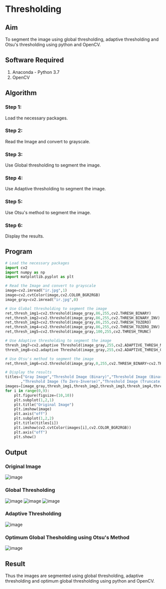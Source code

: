 # Thresholding
## Aim
To segment the image using global thresholding, adaptive thresholding and Otsu's thresholding using python and OpenCV.

## Software Required
1. Anaconda - Python 3.7
2. OpenCV

## Algorithm
### Step 1:
Load the necessary packages.

### Step 2:
Read the Image and convert to grayscale.

### Step 3:
Use Global thresholding to segment the image.

### Step 4:
Use Adaptive thresholding to segment the image.

### Step 5:
Use Otsu's method to segment the image.

### Step 6:
Display the results.

## Program

```python
# Load the necessary packages
import cv2
import numpy as np
import matplotlib.pyplot as plt

# Read the Image and convert to grayscale
image=cv2.imread("ir.jpg",1)
image=cv2.cvtColor(image,cv2.COLOR_BGR2RGB)
image_gray=cv2.imread("ir.jpg",0)

# Use Global thresholding to segment the image
ret,thresh_img1=cv2.threshold(image_gray,86,255,cv2.THRESH_BINARY)
ret,thresh_img2=cv2.threshold(image_gray,86,255,cv2.THRESH_BINARY_INV)
ret,thresh_img3=cv2.threshold(image_gray,86,255,cv2.THRESH_TOZERO)
ret,thresh_img4=cv2.threshold(image_gray,86,255,cv2.THRESH_TOZERO_INV)
ret,thresh_img5=cv2.threshold(image_gray,100,255,cv2.THRESH_TRUNC)

# Use Adaptive thresholding to segment the image
thresh_img7=cv2.adaptive Threshold(image_gray,255,cv2.ADAPTIVE_THRESH_MEAN_C,cv2.THRESH_BINARY,11,2)
thresh_img8=cv2.adaptive Threshold(image_gray,255,cv2.ADAPTIVE_THRESH_GAUSSIAN_C,cv2.THRESH_BINARY,11,2)

# Use Otsu's method to segment the image 
ret,thresh_img6=cv2.threshold(image_gray,0,255,cv2.THRESH_BINARY+cv2.THRESH_OTSU)

# Display the results
titles=["Gray Image","Threshold Image (Binary)","Threshold Image (Binary Inverse)","Threshold Image (To Zero)"
       ,"Threshold Image (To Zero-Inverse)","Threshold Image (Truncate)","Otsu","Adaptive Threshold (Mean)","Adaptive Threshold (Gaussian)"]
images=[image_gray,thresh_img1,thresh_img2,thresh_img3,thresh_img4,thresh_img5,thresh_img6,thresh_img7,thresh_img8]
for i in range(0,9):
    plt.figure(figsize=(10,10))
    plt.subplot(1,2,1)
    plt.title("Original Image")
    plt.imshow(image)
    plt.axis("off")
    plt.subplot(1,2,2)
    plt.title(titles[i])
    plt.imshow(cv2.cvtColor(images[i],cv2.COLOR_BGR2RGB))
    plt.axis("off")
    plt.show()
```
## Output

### Original Image
![image](https://user-images.githubusercontent.com/75236145/169645362-458d07ed-94c2-434f-9d48-113cb8cc89ac.png)



### Global Thresholding
![image](https://user-images.githubusercontent.com/75236145/169645457-edd39235-ee01-4c68-8bd7-867260acf6ac.png)
![image](https://user-images.githubusercontent.com/75236145/169645484-6d4e7ce7-60f0-4789-891f-49d2e9c818f1.png)
![image](https://user-images.githubusercontent.com/75236145/169645499-605b7341-57ca-47dd-b805-aadaa5cb9437.png)

### Adaptive Thresholding
![image](https://user-images.githubusercontent.com/75236145/169645403-9a190360-ac57-4c85-a2a3-66fd61a84452.png)


### Optimum Global Thesholding using Otsu's Method
![image](https://user-images.githubusercontent.com/75236145/169645425-43f53f5f-0fad-4668-b8c7-153b8330d4b8.png)



## Result
Thus the images are segmented using global thresholding, adaptive thresholding and optimum global thresholding using python and OpenCV.

